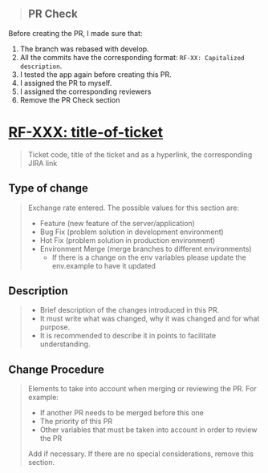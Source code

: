 > ## PR Check

Before creating the PR, I made sure that:

1. The branch was rebased with develop.
2. All the commits have the corresponding format: `RF-XX: Capitalized description`.
3. I tested the app again before creating this PR.
4. I assigned the PR to myself.
5. I assigned the corresponding reviewers
6. Remove the PR Check section

# [RF-XXX: title-of-ticket](https://rutinesandfit.atlassian.net/browse/RF-XXX)

> Ticket code, title of the ticket and as a hyperlink, the corresponding JIRA link

## Type of change

> Exchange rate entered. The possible values ​​for this section are:
>
> - Feature (new feature of the server/application)
> - Bug Fix (problem solution in development environment)
> - Hot Fix (problem solution in production environment)
> - Environment Merge (merge branches to different environments)
>   - If there is a change on the env variables please update the env.example to have it updated

## Description

> - Brief description of the changes introduced in this PR.
> - It must write what was changed, why it was changed and for what purpose.
> - It is recommended to describe it in points to facilitate understanding.

## Change Procedure

> Elements to take into account when merging or reviewing the PR. For example:
>
> - If another PR needs to be merged before this one
> - The priority of this PR
> - Other variables that must be taken into account in order to review the PR
>
> Add if necessary. If there are no special considerations, remove this section.
